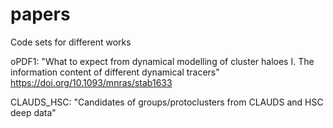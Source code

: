 # papers
Code sets for different works

oPDF1: 
"What to expect from dynamical modelling of cluster haloes I. The
information content of different dynamical tracers"
https://doi.org/10.1093/mnras/stab1633

CLAUDS_HSC:
"Candidates of groups/protoclusters from CLAUDS and HSC deep data"
